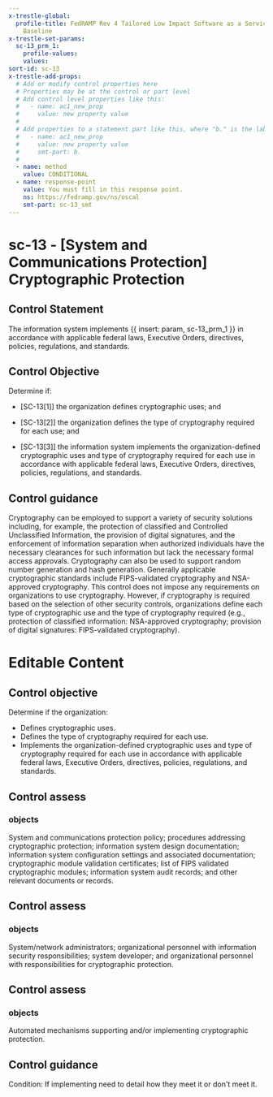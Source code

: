 ```yaml
---
x-trestle-global:
  profile-title: FedRAMP Rev 4 Tailored Low Impact Software as a Service (LI-SaaS)
    Baseline
x-trestle-set-params:
  sc-13_prm_1:
    profile-values:
    values:
sort-id: sc-13
x-trestle-add-props:
  # Add or modify control properties here
  # Properties may be at the control or part level
  # Add control level properties like this:
  #   - name: ac1_new_prop
  #     value: new property value
  #
  # Add properties to a statement part like this, where "b." is the label of the target statement part
  #   - name: ac1_new_prop
  #     value: new property value
  #     smt-part: b.
  #
  - name: method
    value: CONDITIONAL
  - name: response-point
    value: You must fill in this response point.
    ns: https://fedramp.gov/ns/oscal
    smt-part: sc-13_smt
---
```


# sc-13 - \[System and Communications Protection\] Cryptographic Protection

## Control Statement

The information system implements {{ insert: param, sc-13_prm_1 }} in accordance with applicable federal laws, Executive Orders, directives, policies, regulations, and standards.

## Control Objective

Determine if:

- \[SC-13[1]\] the organization defines cryptographic uses; and

- \[SC-13[2]\] the organization defines the type of cryptography required for each use; and

- \[SC-13[3]\] the information system implements the organization-defined cryptographic uses and type of cryptography required for each use in accordance with applicable federal laws, Executive Orders, directives, policies, regulations, and standards.

## Control guidance

Cryptography can be employed to support a variety of security solutions including, for example, the protection of classified and Controlled Unclassified Information, the provision of digital signatures, and the enforcement of information separation when authorized individuals have the necessary clearances for such information but lack the necessary formal access approvals. Cryptography can also be used to support random number generation and hash generation. Generally applicable cryptographic standards include FIPS-validated cryptography and NSA-approved cryptography. This control does not impose any requirements on organizations to use cryptography. However, if cryptography is required based on the selection of other security controls, organizations define each type of cryptographic use and the type of cryptography required (e.g., protection of classified information: NSA-approved cryptography; provision of digital signatures: FIPS-validated cryptography).

# Editable Content

<!-- Make additions and edits below -->
<!-- The above represents the contents of the control as received by the profile, prior to additions. -->
<!-- If the profile makes additions to the control, they will appear below. -->
<!-- The above markdown may not be edited but you may edit the content below, and/or introduce new additions to be made by the profile. -->
<!-- If there is a yaml header at the top, parameter values may be edited. Use --set-parameters to incorporate the changes during assembly. -->
<!-- The content here will then replace what is in the profile for this control, after running profile-assemble. -->
<!-- The added parts in the profile for this control are below.  You may edit them and/or add new ones. -->
<!-- Each addition must have a heading either of the form ## Control my_addition_name -->
<!-- or ## Part a. (where the a. refers to one of the control statement labels.) -->
<!-- "## Control" parts are new parts added after the statement part. -->
<!-- "## Part" parts are new parts added into the top-level statement part with that label. -->
<!-- Subparts may be added with nested hash levels of the form ### My Subpart Name -->
<!-- underneath the parent ## Control or ## Part being added -->
<!-- See https://ibm.github.io/compliance-trestle/tutorials/ssp_profile_catalog_authoring/ssp_profile_catalog_authoring for guidance. -->

## Control objective

Determine if the organization:

* Defines cryptographic uses.
* Defines the type of cryptography required for each use.
* Implements the organization-defined cryptographic uses and type of cryptography required for each use in accordance with applicable federal laws, Executive Orders, directives, policies, regulations, and standards.

## Control assess

### objects

System and communications protection policy; procedures addressing cryptographic protection; information system design documentation; information system configuration settings and associated documentation; cryptographic module validation certificates; list of FIPS validated cryptographic modules; information system audit records; and other relevant documents or records.

## Control assess

### objects

System/network administrators; organizational personnel with information security responsibilities; system developer; and organizational personnel with responsibilities for cryptographic protection.

## Control assess

### objects

Automated mechanisms supporting and/or implementing cryptographic protection.

## Control guidance

Condition: If implementing need to detail how they meet it or don't meet it.

